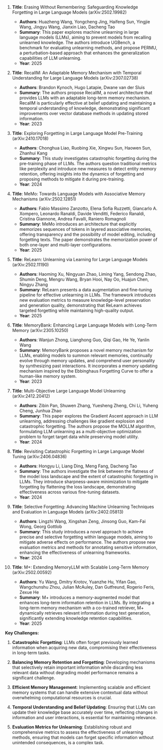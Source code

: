 1. **Title**: Erasing Without Remembering: Safeguarding Knowledge Forgetting in Large Language Models (arXiv:2502.19982)
   - **Authors**: Huazheng Wang, Yongcheng Jing, Haifeng Sun, Yingjie Wang, Jingyu Wang, Jianxin Liao, Dacheng Tao
   - **Summary**: This paper explores machine unlearning in large language models (LLMs), aiming to prevent models from recalling unlearned knowledge. The authors introduce UGBench, a benchmark for evaluating unlearning methods, and propose PERMU, a perturbation-based approach that enhances the generalization capabilities of LLM unlearning.
   - **Year**: 2025

2. **Title**: RecallM: An Adaptable Memory Mechanism with Temporal Understanding for Large Language Models (arXiv:2307.02738)
   - **Authors**: Brandon Kynoch, Hugo Latapie, Dwane van der Sluis
   - **Summary**: The authors propose RecallM, a novel architecture that provides LLMs with an adaptable long-term memory mechanism. RecallM is particularly effective at belief updating and maintaining a temporal understanding of knowledge, demonstrating significant improvements over vector database methods in updating stored information.
   - **Year**: 2023

3. **Title**: Exploring Forgetting in Large Language Model Pre-Training (arXiv:2410.17018)
   - **Authors**: Chonghua Liao, Ruobing Xie, Xingwu Sun, Haowen Sun, Zhanhui Kang
   - **Summary**: This study investigates catastrophic forgetting during the pre-training phase of LLMs. The authors question traditional metrics like perplexity and introduce new measures to detect entity memory retention, offering insights into the dynamics of forgetting and proposing methods to mitigate it during pre-training.
   - **Year**: 2024

4. **Title**: MeMo: Towards Language Models with Associative Memory Mechanisms (arXiv:2502.12851)
   - **Authors**: Fabio Massimo Zanzotto, Elena Sofia Ruzzetti, Giancarlo A. Xompero, Leonardo Ranaldi, Davide Venditti, Federico Ranaldi, Cristina Giannone, Andrea Favalli, Raniero Romagnoli
   - **Summary**: MeMo introduces an architecture that explicitly memorizes sequences of tokens in layered associative memories, offering transparency and the possibility of model editing, including forgetting texts. The paper demonstrates the memorization power of both one-layer and multi-layer configurations.
   - **Year**: 2025

5. **Title**: ReLearn: Unlearning via Learning for Large Language Models (arXiv:2502.11190)
   - **Authors**: Haoming Xu, Ningyuan Zhao, Liming Yang, Sendong Zhao, Shumin Deng, Mengru Wang, Bryan Hooi, Nay Oo, Huajun Chen, Ningyu Zhang
   - **Summary**: ReLearn presents a data augmentation and fine-tuning pipeline for effective unlearning in LLMs. The framework introduces new evaluation metrics to measure knowledge-level preservation and generation quality, demonstrating that ReLearn achieves targeted forgetting while maintaining high-quality output.
   - **Year**: 2025

6. **Title**: MemoryBank: Enhancing Large Language Models with Long-Term Memory (arXiv:2305.10250)
   - **Authors**: Wanjun Zhong, Lianghong Guo, Qiqi Gao, He Ye, Yanlin Wang
   - **Summary**: MemoryBank proposes a novel memory mechanism for LLMs, enabling models to summon relevant memories, continually evolve through memory updates, and comprehend user personality by synthesizing past interactions. It incorporates a memory updating mechanism inspired by the Ebbinghaus Forgetting Curve to offer a human-like memory system.
   - **Year**: 2023

7. **Title**: Multi-Objective Large Language Model Unlearning (arXiv:2412.20412)
   - **Authors**: Zibin Pan, Shuwen Zhang, Yuesheng Zheng, Chi Li, Yuheng Cheng, Junhua Zhao
   - **Summary**: This paper explores the Gradient Ascent approach in LLM unlearning, addressing challenges like gradient explosion and catastrophic forgetting. The authors propose the MOLLM algorithm, formulating LLM unlearning as a multi-objective optimization problem to forget target data while preserving model utility.
   - **Year**: 2024

8. **Title**: Revisiting Catastrophic Forgetting in Large Language Model Tuning (arXiv:2406.04836)
   - **Authors**: Hongyu Li, Liang Ding, Meng Fang, Dacheng Tao
   - **Summary**: The authors investigate the link between the flatness of the model loss landscape and the extent of catastrophic forgetting in LLMs. They introduce sharpness-aware minimization to mitigate forgetting by flattening the loss landscape, demonstrating effectiveness across various fine-tuning datasets.
   - **Year**: 2024

9. **Title**: Selective Forgetting: Advancing Machine Unlearning Techniques and Evaluation in Language Models (arXiv:2402.05813)
   - **Authors**: Lingzhi Wang, Xingshan Zeng, Jinsong Guo, Kam-Fai Wong, Georg Gottlob
   - **Summary**: This study introduces a novel approach to achieve precise and selective forgetting within language models, aiming to mitigate adverse effects on performance. The authors propose new evaluation metrics and methods for annotating sensitive information, enhancing the effectiveness of unlearning frameworks.
   - **Year**: 2024

10. **Title**: M+: Extending MemoryLLM with Scalable Long-Term Memory (arXiv:2502.00592)
    - **Authors**: Yu Wang, Dmitry Krotov, Yuanzhe Hu, Yifan Gao, Wangchunshu Zhou, Julian McAuley, Dan Gutfreund, Rogerio Feris, Zexue He
    - **Summary**: M+ introduces a memory-augmented model that enhances long-term information retention in LLMs. By integrating a long-term memory mechanism with a co-trained retriever, M+ dynamically retrieves relevant information during text generation, significantly extending knowledge retention capabilities.
    - **Year**: 2025

**Key Challenges:**

1. **Catastrophic Forgetting**: LLMs often forget previously learned information when acquiring new data, compromising their effectiveness in long-term tasks.

2. **Balancing Memory Retention and Forgetting**: Developing mechanisms that selectively retain important information while discarding less relevant data without degrading model performance remains a significant challenge.

3. **Efficient Memory Management**: Implementing scalable and efficient memory systems that can handle extensive contextual data without overwhelming computational resources is crucial.

4. **Temporal Understanding and Belief Updating**: Ensuring that LLMs can update their knowledge base accurately over time, reflecting changes in information and user interactions, is essential for maintaining relevance.

5. **Evaluation Metrics for Unlearning**: Establishing robust and comprehensive metrics to assess the effectiveness of unlearning methods, ensuring that models can forget specific information without unintended consequences, is a complex task. 